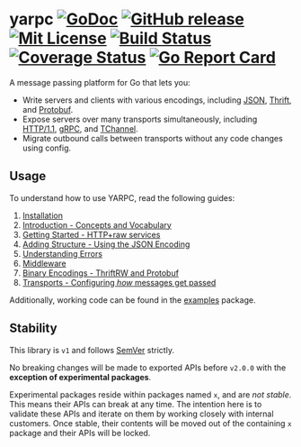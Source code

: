 # yarpc [![GoDoc][doc-img]][doc] [![GitHub release][release-img]][release] [![Mit License][mit-img]][mit] [![Build Status][ci-img]][ci] [![Coverage Status][cov-img]][cov] [![Go Report Card][report-card-img]][report-card]

A message passing platform for Go that lets you:

* Write servers and clients with various encodings, including [JSON](http://www.json.org/), [Thrift](https://thrift.apache.org/), and [Protobuf](https://developers.google.com/protocol-buffers/).
* Expose servers over many transports simultaneously, including [HTTP/1.1](https://www.w3.org/Protocols/rfc2616/rfc2616.html), [gRPC](https://grpc.io/), and [TChannel](https://github.com/uber/tchannel).
* Migrate outbound calls between transports without any code changes using config.

## Usage

To understand how to use YARPC, read the following guides:

1. [Installation](.docs/installation.md)
2. [Introduction - Concepts and Vocabulary](.docs/introduction.md)
3. [Getting Started - HTTP+raw services](.docs/first-services.md)
4. [Adding Structure - Using the JSON Encoding](.docs/json-encoding.md)
5. [Understanding Errors](.docs/errors.md)
6. [Middleware](.docs/middleware.md)
7. [Binary Encodings - ThriftRW and Protobuf](.docs/binary-encodings.md)
8. [Transports - Configuring *how* messages get passed](.docs/transports.md)

Additionally, working code can be found in the [examples](internal/examples) package.

## Stability

This library is `v1` and follows [SemVer](http://semver.org/) strictly.

No breaking changes will be made to exported APIs before `v2.0.0` with the
**exception of experimental packages**.

Experimental packages reside within packages named `x`, and are *not stable*. This means their
APIs can break at any time. The intention here is to validate these APIs and iterate on them
by working closely with internal customers. Once stable, their contents will be moved out of
the containing `x` package and their APIs will be locked.

[doc-img]: http://img.shields.io/badge/GoDoc-Reference-blue.svg
[doc]: https://godoc.org/go.uber.org/yarpc

[release-img]: https://img.shields.io/github/release/yarpc/yarpc-go.svg
[release]: https://github.com/yarpc/yarpc-go/releases

[mit-img]: http://img.shields.io/badge/License-MIT-blue.svg
[mit]: https://github.com/yarpc/yarpc-go/blob/master/LICENSE

[ci-img]: https://img.shields.io/travis/yarpc/yarpc-go/master.svg
[ci]: https://travis-ci.org/yarpc/yarpc-go/branches

[cov-img]: https://codecov.io/gh/yarpc/yarpc-go/branch/master/graph/badge.svg
[cov]: https://codecov.io/gh/yarpc/yarpc-go/branch/master

[report-card-img]: https://goreportcard.com/badge/go.uber.org/yarpc
[report-card]: https://goreportcard.com/report/go.uber.org/yarpc
